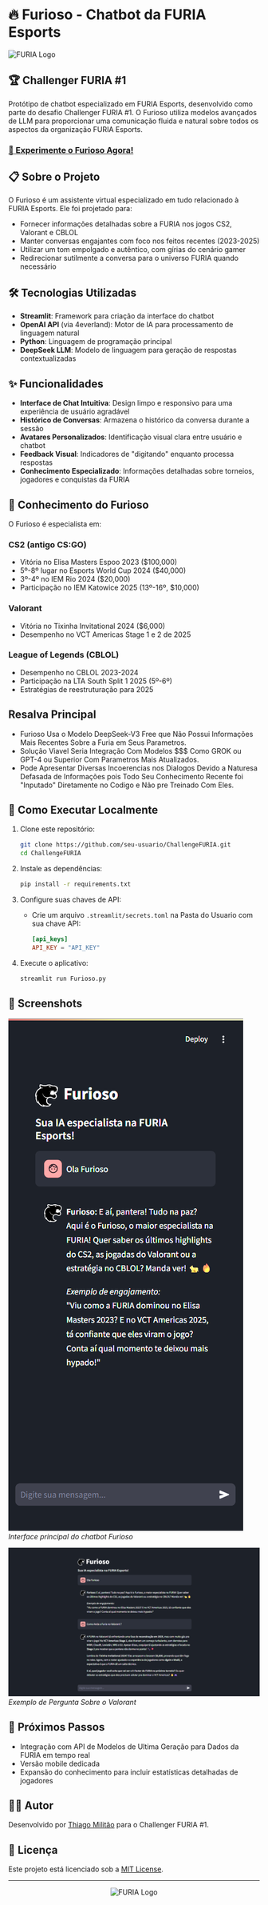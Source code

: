 # 🔥 Furioso - Chatbot da FURIA Esports

![FURIA Logo](https://upload.wikimedia.org/wikipedia/en/thumb/a/ad/FURIA_Esports_logo.svg/256px-FURIA_Esports_logo.svg.png)

## 🏆 Challenger FURIA #1

Protótipo de chatbot especializado em FURIA Esports, desenvolvido como parte do desafio Challenger FURIA #1. O Furioso utiliza modelos avançados de LLM para proporcionar uma comunicação fluida e natural sobre todos os aspectos da organização FURIA Esports.

### [🚀 Experimente o Furioso Agora!](https://app-streamlit.com)

## 📋 Sobre o Projeto

O Furioso é um assistente virtual especializado em tudo relacionado à FURIA Esports. Ele foi projetado para:

- Fornecer informações detalhadas sobre a FURIA nos jogos CS2, Valorant e CBLOL
- Manter conversas engajantes com foco nos feitos recentes (2023-2025)
- Utilizar um tom empolgado e autêntico, com gírias do cenário gamer
- Redirecionar sutilmente a conversa para o universo FURIA quando necessário

## 🛠️ Tecnologias Utilizadas

- **Streamlit**: Framework para criação da interface do chatbot
- **OpenAI API** (via 4everland): Motor de IA para processamento de linguagem natural
- **Python**: Linguagem de programação principal
- **DeepSeek LLM**: Modelo de linguagem para geração de respostas contextualizadas

## ✨ Funcionalidades

- **Interface de Chat Intuitiva**: Design limpo e responsivo para uma experiência de usuário agradável
- **Histórico de Conversas**: Armazena o histórico da conversa durante a sessão
- **Avatares Personalizados**: Identificação visual clara entre usuário e chatbot
- **Feedback Visual**: Indicadores de "digitando" enquanto processa respostas
- **Conhecimento Especializado**: Informações detalhadas sobre torneios, jogadores e conquistas da FURIA

## 🧠 Conhecimento do Furioso

O Furioso é especialista em:

### CS2 (antigo CS:GO)
- Vitória no Elisa Masters Espoo 2023 ($100,000)
- 5º-8º lugar no Esports World Cup 2024 ($40,000)
- 3º-4º no IEM Rio 2024 ($20,000)
- Participação no IEM Katowice 2025 (13º-16º, $10,000)

### Valorant
- Vitória no Tixinha Invitational 2024 ($6,000)
- Desempenho no VCT Americas Stage 1 e 2 de 2025

### League of Legends (CBLOL)
- Desempenho no CBLOL 2023-2024
- Participação na LTA South Split 1 2025 (5º-6º)
- Estratégias de reestruturação para 2025

## Resalva Principal
- Furioso Usa o Modelo DeepSeek-V3 Free que Não Possui Informações Mais Recentes Sobre a Furia em Seus Parametros.
- Solução Viavel Seria Integração Com Modelos $$$ Como GROK ou GPT-4 ou Superior Com Parametros Mais Atualizados.
- Pode Apresentar Diversas Incoerencias nos Dialogos Devido a Naturesa Defasada de Informações pois Todo Seu Conhecimento Recente foi "Inputado" Diretamente no Codigo e Não pre Treinado Com Eles.

## 🚀 Como Executar Localmente

1. Clone este repositório:
   ```bash
   git clone https://github.com/seu-usuario/ChallengeFURIA.git
   cd ChallengeFURIA
   ```

2. Instale as dependências:
   ```bash
   pip install -r requirements.txt
   ```

3. Configure suas chaves de API:
   - Crie um arquivo `.streamlit/secrets.toml` na Pasta do Usuario com sua chave API:
     ```toml
     [api_keys]
     API_KEY = "API_KEY"
     ```

4. Execute o aplicativo:
   ```bash
   streamlit run Furioso.py
   ```

## 📸 Screenshots

![Screenshot do Furioso](FURIOSO_Interacao1.png)
*Interface principal do chatbot Furioso*

![Exemplo de Conversa](FURIOSO_Interacao2.png)
*Exemplo de Pergunta Sobre o Valorant*

## 🔮 Próximos Passos

- Integração com API de Modelos de Ultima Geração para Dados da FURIA em tempo real
- Versão mobile dedicada
- Expansão do conhecimento para incluir estatísticas detalhadas de jogadores

## 👨‍💻 Autor

Desenvolvido por [Thiago Militão](https://github.com/residenthiago2011) para o Challenger FURIA #1.

## 📄 Licença

Este projeto está licenciado sob a [MIT License](LICENSE).

---

<p align="center">
  <img src="https://upload.wikimedia.org/wikipedia/en/thumb/a/ad/FURIA_Esports_logo.svg/128px-FURIA_Esports_logo.svg.png" alt="FURIA Logo" width="80">
  <br>
</p>